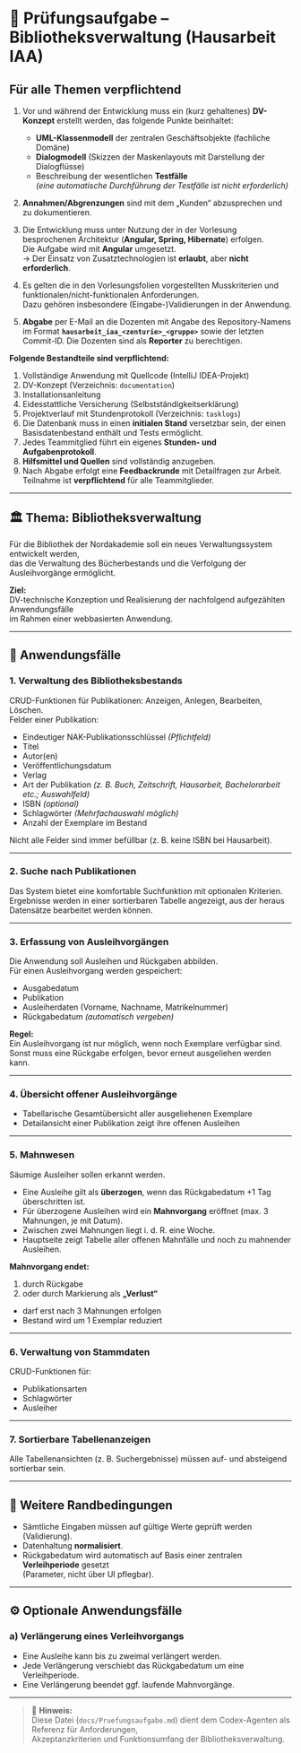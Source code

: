 # 📘 Prüfungsaufgabe – Bibliotheksverwaltung (Hausarbeit IAA)

## Für alle Themen verpflichtend

1. Vor und während der Entwicklung muss ein (kurz gehaltenes) **DV-Konzept** erstellt werden, das folgende Punkte beinhaltet:
   - **UML-Klassenmodell** der zentralen Geschäftsobjekte (fachliche Domäne)
   - **Dialogmodell** (Skizzen der Maskenlayouts mit Darstellung der Dialogflüsse)
   - Beschreibung der wesentlichen **Testfälle**  
     *(eine automatische Durchführung der Testfälle ist nicht erforderlich)*

2. **Annahmen/Abgrenzungen** sind mit dem „Kunden“ abzusprechen und zu dokumentieren.

3. Die Entwicklung muss unter Nutzung der in der Vorlesung besprochenen Architektur (**Angular, Spring, Hibernate**) erfolgen.  
   Die Aufgabe wird mit **Angular** umgesetzt.  
   → Der Einsatz von Zusatztechnologien ist **erlaubt**, aber **nicht erforderlich**.

4. Es gelten die in den Vorlesungsfolien vorgestellten Musskriterien und funktionalen/nicht-funktionalen Anforderungen.  
   Dazu gehören insbesondere (Eingabe-)Validierungen in der Anwendung.

5. **Abgabe** per E-Mail an die Dozenten mit Angabe des Repository-Namens  
   im Format **`hausarbeit_iaa_<zenturie>_<gruppe>`** sowie der letzten Commit-ID.
   Die Dozenten sind als **Reporter** zu berechtigen.

**Folgende Bestandteile sind verpflichtend:**
1. Vollständige Anwendung mit Quellcode (IntelliJ IDEA-Projekt)
2. DV-Konzept (Verzeichnis: `documentation`)
3. Installationsanleitung
4. Eidesstattliche Versicherung (Selbstständigkeitserklärung)
5. Projektverlauf mit Stundenprotokoll (Verzeichnis: `tasklogs`)
6. Die Datenbank muss in einen **initialen Stand** versetzbar sein, der einen Basisdatenbestand enthält und Tests ermöglicht.
7. Jedes Teammitglied führt ein eigenes **Stunden- und Aufgabenprotokoll**.
8. **Hilfsmittel und Quellen** sind vollständig anzugeben.
9. Nach Abgabe erfolgt eine **Feedbackrunde** mit Detailfragen zur Arbeit.  
Teilnahme ist **verpflichtend** für alle Teammitglieder.

---

## 🏛️ Thema: Bibliotheksverwaltung

Für die Bibliothek der Nordakademie soll ein neues Verwaltungssystem entwickelt werden,  
das die Verwaltung des Bücherbestands und die Verfolgung der Ausleihvorgänge ermöglicht.

**Ziel:**  
DV-technische Konzeption und Realisierung der nachfolgend aufgezählten Anwendungsfälle  
im Rahmen einer webbasierten Anwendung.

---

## 🎯 Anwendungsfälle

### 1. Verwaltung des Bibliotheksbestands
CRUD-Funktionen für Publikationen: Anzeigen, Anlegen, Bearbeiten, Löschen.  
Felder einer Publikation:
- Eindeutiger NAK-Publikationsschlüssel *(Pflichtfeld)*
- Titel
- Autor(en)
- Veröffentlichungsdatum
- Verlag
- Art der Publikation *(z. B. Buch, Zeitschrift, Hausarbeit, Bachelorarbeit etc.; Auswahlfeld)*
- ISBN *(optional)*
- Schlagwörter *(Mehrfachauswahl möglich)*
- Anzahl der Exemplare im Bestand

Nicht alle Felder sind immer befüllbar (z. B. keine ISBN bei Hausarbeit).

---

### 2. Suche nach Publikationen
Das System bietet eine komfortable Suchfunktion mit optionalen Kriterien.  
Ergebnisse werden in einer sortierbaren Tabelle angezeigt, aus der heraus Datensätze bearbeitet werden können.

---

### 3. Erfassung von Ausleihvorgängen
Die Anwendung soll Ausleihen und Rückgaben abbilden.  
Für einen Ausleihvorgang werden gespeichert:
- Ausgabedatum
- Publikation
- Ausleiherdaten (Vorname, Nachname, Matrikelnummer)
- Rückgabedatum *(automatisch vergeben)*

**Regel:**  
Ein Ausleihvorgang ist nur möglich, wenn noch Exemplare verfügbar sind.  
Sonst muss eine Rückgabe erfolgen, bevor erneut ausgeliehen werden kann.

---

### 4. Übersicht offener Ausleihvorgänge
- Tabellarische Gesamtübersicht aller ausgeliehenen Exemplare  
- Detailansicht einer Publikation zeigt ihre offenen Ausleihen

---

### 5. Mahnwesen
Säumige Ausleiher sollen erkannt werden.

- Eine Ausleihe gilt als **überzogen**, wenn das Rückgabedatum +1 Tag überschritten ist.  
- Für überzogene Ausleihen wird ein **Mahnvorgang** eröffnet (max. 3 Mahnungen, je mit Datum).  
- Zwischen zwei Mahnungen liegt i. d. R. eine Woche.  
- Hauptseite zeigt Tabelle aller offenen Mahnfälle und noch zu mahnender Ausleihen.

**Mahnvorgang endet:**
1. durch Rückgabe  
2. oder durch Markierung als **„Verlust“**  
- darf erst nach 3 Mahnungen erfolgen  
- Bestand wird um 1 Exemplar reduziert

---

### 6. Verwaltung von Stammdaten
CRUD-Funktionen für:
- Publikationsarten  
- Schlagwörter  
- Ausleiher  

---

### 7. Sortierbare Tabellenanzeigen
Alle Tabellenansichten (z. B. Suchergebnisse) müssen auf- und absteigend sortierbar sein.

---

## 🧩 Weitere Randbedingungen
- Sämtliche Eingaben müssen auf gültige Werte geprüft werden (Validierung).  
- Datenhaltung **normalisiert**.  
- Rückgabedatum wird automatisch auf Basis einer zentralen **Verleihperiode** gesetzt  
(Parameter, nicht über UI pflegbar).

---

## ⚙️ Optionale Anwendungsfälle

### a) Verlängerung eines Verleihvorgangs
- Eine Ausleihe kann bis zu zweimal verlängert werden.  
- Jede Verlängerung verschiebt das Rückgabedatum um eine Verleihperiode.  
- Eine Verlängerung beendet ggf. laufende Mahnvorgänge.

---

> 📄 **Hinweis:**  
> Diese Datei (`docs/Pruefungsaufgabe.md`) dient dem Codex-Agenten als Referenz für Anforderungen,  
> Akzeptanzkriterien und Funktionsumfang der Bibliotheksverwaltung.
